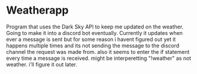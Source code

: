 # Weatherapp

Program that uses the Dark Sky API to keep me updated on the weather. 
Going to make it into a discord bot eventually. Currently it updates when ever a message is sent but for some reason i havent figured out yet it happens multiple times and its not sending the message to the discord channel the request was made from. also it seems to enter the if statement every time a message is received. might be interperetting "!weather" as not weather. i'll figure it out later.
